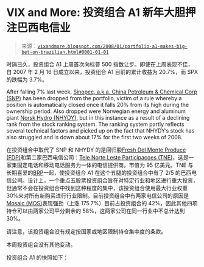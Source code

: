 <!--yml

category: 未分类

date: 2024-05-18 18:47:29

-->

# VIX and More: 投资组合 A1 新年大胆押注巴西电信业

> 来源：[`vixandmore.blogspot.com/2008/01/portfolio-a1-makes-big-bet-on-brazilian.html#0001-01-01`](http://vixandmore.blogspot.com/2008/01/portfolio-a1-makes-big-bet-on-brazilian.html#0001-01-01)

时隔已久，投资组合 A1 上周首次向标普 500 指数让步。即使在上周表现不佳，自 2007 年 2 月 16 日成立以来，投资组合 A1 目前的累计收益为 20.7%，而 SPX 的跌幅为 3.7%。

After falling 7% last week, [Sinopec, a.k.a. China Petroleum & Chemical Corp (SNP)](http://finance.google.com/finance?q=snp) has been dropped from the portfolio, victim of a rule whereby a position is automatically closed once it falls 20% from its high during the ownership period.  Also dropped were Norwegian energy and aluminum giant [Norsk Hydro (NHYDY)](http://finance.google.com/finance?q=nhydy), but in this instance as a result of a declining rank from the stock ranking system.  The ranking system partly reflects several technical factors and picked up on the fact that NHYDY’s stock has also struggled and is down about 17% for the first two weeks of 2008.

在投资组合中取代了 SNP 和 NHYDY 的是回归股[Fresh Del Monte Produce (FDP)](http://finance.google.com/finance?q=fdp)和第二家巴西电信公司：[Tele Norte Leste Participacoes (TNE)](http://finance.google.com/finance?q=tne)，这是一家集固定电话和移动电话服务为一体的电信提供商，市值为 95 亿美元。TNE 与长期喜爱的[BRP](http://finance.google.com/finance?q=brp)一起，使投资组合 A1 在这个五腿的投资组合中有了 2/5 的巴西电信公司。设计上，一个重点五股票投资组合旨在对特定行业和地区进行重大投资，但通常不会在投资组合中找到这种程度的集中，该投资组合使用最大行业权重 30%来对所有新购买进行行业限制。目前投资组合中有两家电信公司的原因是[Mosaic (MOS)](http://finance.google.com/finance?q=mos)表现强劲（上涨 175.7%）目前占投资组合的 42%，因此其他四项持仓可以由两家公司平分剩余的 58%，这两家公司在同一行业中不总计达到 30%。

请注意，该投资组合没有规定按国家或地区限制持仓集中度的条款。

本周投资组合没有其他变动。

投资组合 A1 的快照如下：
